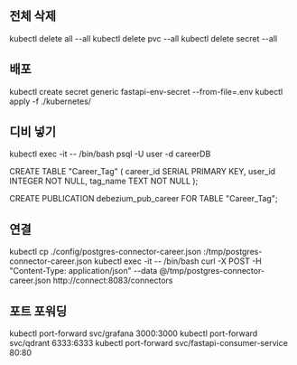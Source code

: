 ## 전체 삭제
kubectl delete all --all
kubectl delete pvc --all
kubectl delete secret --all




## 배포
kubectl create secret generic fastapi-env-secret --from-file=.env
kubectl apply -f ./kubernetes/




## 디비 넣기
kubectl exec -it <postgreSQL pod> -- /bin/bash
psql -U user -d careerDB

CREATE TABLE "Career_Tag" (
  career_id SERIAL PRIMARY KEY,
  user_id INTEGER NOT NULL,
  tag_name TEXT NOT NULL
);

CREATE PUBLICATION debezium_pub_career FOR TABLE "Career_Tag";


## 연결
kubectl cp ./config/postgres-connector-career.json <connect pod>:/tmp/postgres-connector-career.json
kubectl exec -it <connect pod> -- /bin/bash
curl -X POST -H "Content-Type: application/json" --data @/tmp/postgres-connector-career.json http://connect:8083/connectors




## 포트 포워딩
kubectl port-forward svc/grafana 3000:3000
kubectl port-forward svc/qdrant 6333:6333
kubectl port-forward svc/fastapi-consumer-service 80:80
